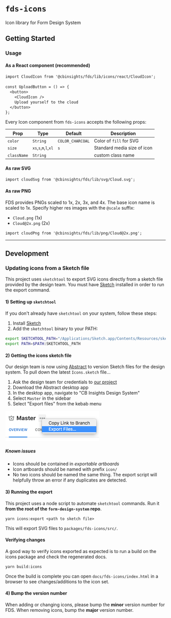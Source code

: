 # `fds-icons`
Icon library for Form Design System

## Getting Started

### Usage

#### As a React component (recommended)
```
import CloudIcon from '@cbinsights/fds/lib/icons/react/CloudIcon';

const UploadButton = () => {
  <button>
    <CloudIcon />
    Upload yourself to the cloud
  </button>
};
```

Every Icon component from `fds-icons` accepts the following props:

Prop        | Type     | Default | Description
----------- | -------- | ------- | -----------------
`color`     | `String` | `COLOR_CHARCOAL` | Color of `fill` for SVG
`size`      | `xs`,`s`,`m`,`l`,`xl` | `s` | Standard media size of icon
`className` | `String` |         | custom class name

#### As raw SVG
```
import cloudSvg from '@cbinsights/fds/lib/svg/Cloud.svg';
```

#### As raw PNG

FDS provides PNGs scaled to 1x, 2x, 3x, and 4x.
The base icon name is scaled to 1x. Specify higher res images with the `@scale` suffix:

- `Cloud.png` (1x)
- `Cloud@2x.png` (2x)

```
import cloudPng from '@cbinsights/fds/lib/png/Cloud@2x.png';
```


------

## Development

### Updating icons from a Sketch file
This project uses `sketchtool` to export SVG icons directly from a sketch file provided by the design team. You must have [Sketch](https://www.sketchapp.com/) installed in order to run the export command.

#### 1) Setting up `sketchtool`
If you don't already have `sketchtool` on your system, follow these steps:

1. Install [Sketch](https://www.sketchapp.com/)
2. Add the `sketchtool` binary to your PATH:

```bash
export SKETCHTOOL_PATH="/Applications/Sketch.app/Contents/Resources/sketchtool/bin"
export PATH=$PATH:SKETCHTOOL_PATH
```

#### 2) Getting the icons sketch file
Our design team is now using [Abstract](https://app.goabstract.com/organizations/0bd48624-8826-4447-a082-1957932b89b8/projects)
to version Sketch files for the design system. To pull down the latest `Icons.sketch` file...

1. Ask the design team for credentials to [our project](https://app.goabstract.com/organizations/0bd48624-8826-4447-a082-1957932b89b8/projects)
2. Download the Abstract desktop app
3. In the desktop app, navigate to "CB Insights Design System"
4. Select `Master` in the sidebar
5. Select "Export files" from the kebab menu

![export files menu selection](./readme-img-abstract.png)

##### Known issues
- Icons should be contained in _exportable artboards_
- Icon artboards should be named with prefix `icon/`
- No two icons should be named the same thing. The export script will helpfully
  throw an error if any duplicates are detected.

#### 3) Running the export
This project uses a node script to automate `sketchtool` commands.
Run it **from the root of the `form-design-system` repo**.

```
yarn icons:export <path to sketch file>
```

This will export SVG files to `packages/fds-icons/src/`.

#### Verifying changes
A good way to verify icons exported as expected is to run a build on the icons package and check the regenerated docs.

```
yarn build:icons
```

Once the build is complete you can open `docs/fds-icons/index.html` in a browser to see
changes/additions to the icon set.

#### 4) Bump the version number
When adding or changing icons, please bump the **minor** version number for FDS. When removing
icons, bump the **major** version number.
